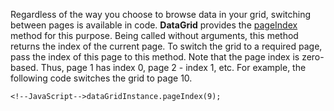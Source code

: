 Regardless of the way you choose to browse data in your grid, switching between pages is available in code. **DataGrid** provides the [pageIndex](/api-reference/10%20UI%20Widgets/dxDataGrid/3%20Methods/pageIndex().md '/Documentation/ApiReference/UI_Widgets/dxDataGrid/Methods/#pageIndex') method for this purpose. Being called without arguments, this method returns the index of the current page. To switch the grid to a required page, pass the index of this page to this method. Note that the page index is zero-based. Thus, page 1 has index 0, page 2 - index 1, etc. For example, the following code switches the grid to page 10.

	<!--JavaScript-->dataGridInstance.pageIndex(9);